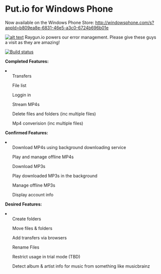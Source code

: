 Put.io for Windows Phone
=============

Now available on the Windows Phone Store: http://windowsphone.com/s?appId=b809ea8e-6831-46e5-a3c0-6724b696b01e

[![alt text](http://raygun.io/cassette.axd/file/images/navigation/public-header-logo-b23ff94e036ed64eea65d8d12548b6d927a3e669.png "Powered by Raygun.io")](http://raygun.io/)
Raygun.io powers our error management. Please give these guys a visit as they are amazing!
	
[![Build status](https://ci.appveyor.com/api/projects/status/b0il21c3t6r718bt)](https://ci.appveyor.com/project/Workshop2/put-io-wp)
	
__Completed Features:__
<li>
	<ul>Transfers</ul>
	<ul>File list</ul>
	<ul>Loggin in</ul>
	<ul>Stream MP4s</ul>
	<ul>Delete files and folders (inc multiple files)</ul>
	<ul>Mp4 converision (inc multiple files)</ul>
</li>	

__Confirmed Features:__
<li>
	<ul>Download MP4s using background downloading service</ul>
	<ul>Play and manage offline MP4s</ul>
	<ul>Download MP3s</ul>
	<ul>Play downloaded MP3s in the background</ul>
	<ul>Manage offline MP3s</ul>
	<ul>Display account info</ul>
</li>
	
__Desired Features:__
<li>
	<ul>Create folders</ul>
	<ul>Move files & folders</ul>
	<ul>Add transfers via browsers</ul>
	<ul>Rename Files</ul>
	<ul>Restrict usage in trial mode (TBD)</ul>
	<ul>Detect album & artist info for music from something like musicbrainz</ul>
</li>

